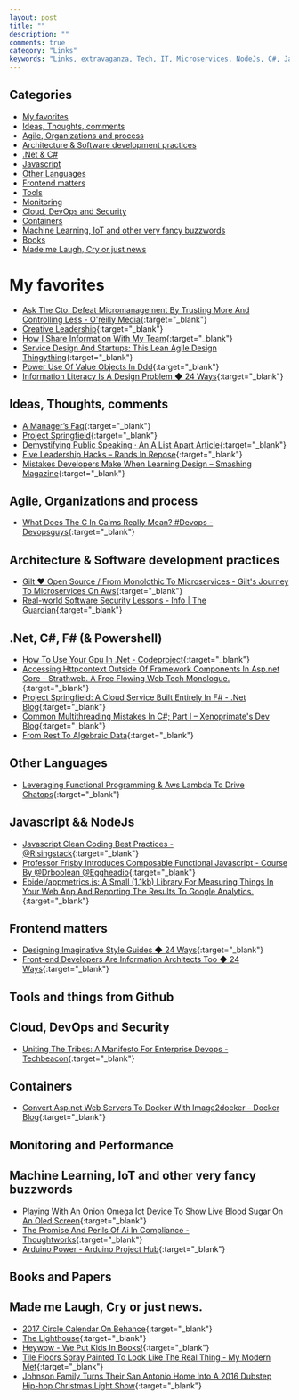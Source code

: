 ```yaml
---
layout: post
title: ""
description: ""
comments: true
category: "Links"
keywords: "Links, extravaganza, Tech, IT, Microservices, NodeJs, C#, Javascript, Solution architecture"
---
```


## Categories ##
* [My favorites](#favorites)
* [Ideas, Thoughts, comments](#ideas)
* [Agile, Organizations and process](#agile)
* [Architecture & Software development practices](#development)
* [.Net & C#](#net)
* [Javascript](#javascript)
* [Other Languages](#polygloting)
* [Frontend matters](#web)
* [Tools](#tools)
* [Monitoring](#monitoring)
* [Cloud, DevOps and Security](#devops)
* [Containers](#containers)
* [Machine Learning, IoT and other very fancy buzzwords](#iot)
* [Books](#books)
* [Made me Laugh, Cry or just news](#news)

# My favorites<a name="favorites"></a> #
* [Ask The Cto: Defeat Micromanagement By Trusting More And Controlling Less - O'reilly Media](https://www.oreilly.com/ideas/ask-the-cto-defeat-micromanagement-by-trusting-more-and-controlling-less){:target="_blank"}
* [Creative Leadership](http://creativeleadership.com/cl/generosity-as-doing-not-thinking.html){:target="_blank"}
* [How I Share Information With My Team](http://www.mikemcgarr.com/blog/week-in-review.html){:target="_blank"}
* [Service Design And Startups: This Lean Agile Design Thingything](https://vimeo.com/190608124){:target="_blank"}
* [Power Use Of Value Objects In Ddd](https://www.infoq.com/presentations/Value-Objects-Dan-Bergh-Johnsson){:target="_blank"}
* [Information Literacy Is A Design Problem ◆ 24 Ways](https://24ways.org/2016/information-literacy-is-a-design-problem/){:target="_blank"}

## Ideas, Thoughts, comments <a name="ideas"></a> ##
* [A Manager’s Faq](https://blog.esharesinc.com/a-managers-faq-35858a229f84#.wt3d5014k){:target="_blank"}
* [Project Springfield](https://www.microsoft.com/en-us/springfield/){:target="_blank"}
* [Demystifying Public Speaking · An A List Apart Article](http://alistapart.com/article/demystifying-public-speaking){:target="_blank"}
* [Five Leadership Hacks – Rands In Repose](http://randsinrepose.com/archives/five-leadership-hacks/){:target="_blank"}
* [Mistakes Developers Make When Learning Design – Smashing Magazine](https://www.smashingmagazine.com/2016/12/mistakes-developers-make-when-learning-design/){:target="_blank"}

## Agile, Organizations and process<a name="agile"></a> ##
* [What Does The C In Calms Really Mean? #Devops - Devopsguys](https://www.devopsguys.com/2016/12/14/what-does-the-c-in-calms-really-mean-devops/){:target="_blank"}

## Architecture & Software development practices <a name="development"></a> ##
* [Gilt ♥ Open Source / From Monolothic To Microservices - Gilt's Journey To Microservices On Aws](http://tech.gilt.com/conferences/2016/12/13/emerson-louriero-at-aws-reinvent){:target="_blank"}
* [Real-world Software Security Lessons - Info | The Guardian](https://www.theguardian.com/technology/2016/dec/16/real-world-software-security-lessons){:target="_blank"}

## **.Net, C#, F# (& Powershell)**  <a name="net"></a> ##
* [How To Use Your Gpu In .Net - Codeproject](https://www.codeproject.com/Articles/1116907/How-to-Use-Your-GPU-in-NET){:target="_blank"}
* [Accessing Httpcontext Outside Of Framework Components In Asp.net Core - Strathweb. A Free Flowing Web Tech Monologue.](http://www.strathweb.com/2016/12/accessing-httpcontext-outside-of-framework-components-in-asp-net-core/){:target="_blank"}
* [Project Springfield: A Cloud Service Built Entirely In F# - .Net Blog](https://blogs.msdn.microsoft.com/dotnet/2016/12/13/project-springfield-a-cloud-service-built-entirely-in-f/){:target="_blank"}
* [Common Multithreading Mistakes In C#; Part I – Xenoprimate's Dev Blog](https://xenoprimate.wordpress.com/2016/07/03/common-multithreading-mistakes-in-c-part-i/){:target="_blank"}
* [From Rest To Algebraic Data](http://blog.ploeh.dk/2016/12/16/from-rest-to-algebraic-data/){:target="_blank"}

## Other Languages  <a name="polygloting"></a> ##
* [Leveraging Functional Programming & Aws Lambda To Drive Chatops](https://kickstarter.engineering/leveraging-functional-programming-aws-lambda-to-drive-chatops-4b269558d3fb#.92ki6hxuw){:target="_blank"}

## Javascript && NodeJs <a name="javascript"></a><a name="nodejs"></a> ##
* [Javascript Clean Coding Best Practices - @Risingstack](https://blog.risingstack.com/javascript-clean-coding-best-practices-node-js-at-scale/){:target="_blank"}
* [Professor Frisby Introduces Composable Functional Javascript - Course By @Drboolean @Eggheadio](https://egghead.io/courses/professor-frisby-introduces-composable-functional-javascript){:target="_blank"}
* [Ebidel/appmetrics.js: A Small (1.1kb) Library For Measuring Things In Your Web App And Reporting The Results To Google Analytics.](https://github.com/ebidel/appmetrics.js){:target="_blank"}

## Frontend matters <a name="web"></a> ##
* [Designing Imaginative Style Guides ◆ 24 Ways](https://24ways.org/2016/designing-imaginative-style-guides/){:target="_blank"}
* [Front-end Developers Are Information Architects Too ◆ 24 Ways](https://24ways.org/2016/front-end-developers-are-information-architects-too/){:target="_blank"}

## Tools and things from Github <a name="tools"></a> ##

## Cloud, DevOps and Security<a name="devops"></a> ##
* [Uniting The Tribes: A Manifesto For Enterprise Devops - Techbeacon](http://techbeacon.com/uniting-tribes-manifesto-enterprise-devops){:target="_blank"}

## Containers <a name="containers"></a> ##
* [Convert Asp.net Web Servers To Docker With Image2docker - Docker Blog](https://blog.docker.com/2016/12/convert-asp-net-web-servers-docker-image2docker/){:target="_blank"}

## Monitoring and Performance <a name="monitoring"></a> ##

## Machine Learning, IoT and other very fancy buzzwords <a name="iot"></a> ##
* [Playing With An Onion Omega Iot Device To Show Live Blood Sugar On An Oled Screen](http://www.hanselman.com/blog/PlayingWithAnOnionOmegaIoTDeviceToShowLiveBloodSugarOnAnOLEDScreen.aspx){:target="_blank"}
* [The Promise And Perils Of Ai In Compliance - Thoughtworks](https://www.thoughtworks.com/insights/blog/promise-and-perils-ai-compliance-0){:target="_blank"}
* [Arduino Power - Arduino Project Hub](https://create.arduino.cc/projecthub/craic/arduino-power-6a8f7a?ref=search&ref_id=Power%20management%20for%20portable%20Arduino%20projects%20&offset=0){:target="_blank"}

## Books and Papers<a name="books"></a> ##

## Made me Laugh, Cry or just news. <a name="news"></a> ##
* [2017 Circle Calendar On Behance](https://www.behance.net/gallery/46364593/2017-Circle-Calendar){:target="_blank"}
* [The Lighthouse](http://seethelighthouse.com/){:target="_blank"}
* [Heywow - We Put Kids In Books!](http://www.heywow.co/){:target="_blank"}
* [Tile Floors Spray Painted To Look Like The Real Thing - My Modern Met](http://mymodernmet.com/javier-de-riba-tile-floors/){:target="_blank"}
* [Johnson Family Turns Their San Antonio Home Into A 2016 Dubstep Hip-hop Christmas Light Show](http://laughingsquid.com/johnson-family-turns-their-san-antonio-home-into-a-2016-dubstep-hip-hop-christmas-light-show/){:target="_blank"}